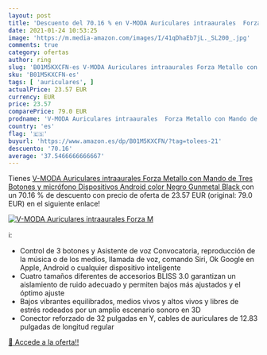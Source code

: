 ```yaml
---
layout: post
title: 'Descuento del 70.16 % en V-MODA Auriculares intraaurales  Forza M'
date: 2021-01-24 10:53:25
image: 'https://m.media-amazon.com/images/I/41qDhaEb7jL._SL200_.jpg'
comments: true
category: ofertas
author: ring
slug: 'B01M5KXCFN-es V-MODA Auriculares intraaurales Forza Metallo con Mando de...'
sku: 'B01M5KXCFN-es'
tags: [ 'auriculares', ]
actualPrice: 23.57 EUR
currency: EUR
price: 23.57
comparePrice: 79.0 EUR
prodname: 'V-MODA Auriculares intraaurales  Forza Metallo con Mando de Tres Botones y micrófono  Dispositivos Android  color Negro  Gunmetal Black '
country: 'es'
flag: '🇪🇸'
buyurl: 'https://www.amazon.es/dp/B01M5KXCFN/?tag=tolees-21'
descuento: '70.16'
average: '37.5466666666667'
---
```


Tienes [V-MODA Auriculares intraaurales  Forza Metallo con Mando de Tres Botones y micrófono  Dispositivos Android  color Negro  Gunmetal Black ](https://www.amazon.es/dp/B01M5KXCFN/?tag=tolees-21) con un 70.16 % de descuento con precio de oferta de 23.57 EUR (original: 79.0 EUR) en el siguiente enlace!

[![V-MODA Auriculares intraaurales  Forza M](https://m.media-amazon.com/images/I/41qDhaEb7jL._SL200_.jpg)](https://www.amazon.es/dp/B01M5KXCFN/?tag=tolees-21)

ℹ️:

- Control de 3 botones y Asistente de voz Convocatoria, reproducción de la música o de los medios, llamada de voz, comando Siri, Ok Google en Apple, Android o cualquier dispositivo inteligente
- Cuatro tamaños diferentes de accesorios BLISS 3.0 garantizan un aislamiento de ruido adecuado y permiten bajos más ajustados y el óptimo ajuste
- Bajos vibrantes equilibrados, medios vivos y altos vivos y libres de estrés rodeados por un amplio escenario sonoro en 3D
- Conector reforzado de 32 pulgadas en Y, cables de auriculares de 12.83 pulgadas de longitud regular

[🛒 Accede a la oferta!!](https://www.amazon.es/dp/B01M5KXCFN/?tag=tolees-21)
